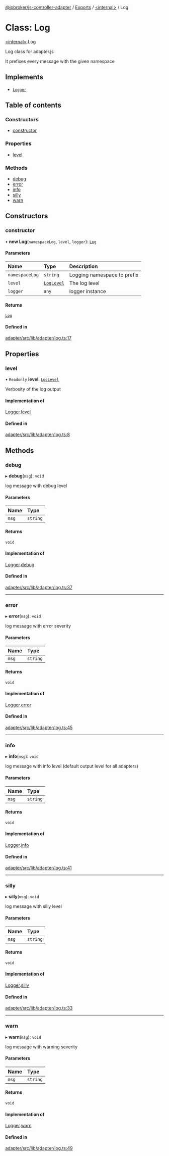 [@iobroker/js-controller-adapter](../README.md) / [Exports](../modules.md) / [\<internal\>](../modules/internal_.md) / Log

# Class: Log

[\<internal\>](../modules/internal_.md).Log

Log class for adapter.js

It prefixes every message with the given namespace

## Implements

- [`Logger`](../interfaces/internal_.Logger.md)

## Table of contents

### Constructors

- [constructor](internal_.Log.md#constructor)

### Properties

- [level](internal_.Log.md#level)

### Methods

- [debug](internal_.Log.md#debug)
- [error](internal_.Log.md#error)
- [info](internal_.Log.md#info)
- [silly](internal_.Log.md#silly)
- [warn](internal_.Log.md#warn)

## Constructors

### constructor

• **new Log**(`namespaceLog`, `level`, `logger`): [`Log`](internal_.Log.md)

#### Parameters

| Name | Type | Description |
| :------ | :------ | :------ |
| `namespaceLog` | `string` | Logging namespace to prefix |
| `level` | [`LogLevel`](../modules/internal_.md#loglevel) | The log level |
| `logger` | `any` | logger instance |

#### Returns

[`Log`](internal_.Log.md)

#### Defined in

[adapter/src/lib/adapter/log.ts:17](https://github.com/ioBroker/ioBroker.js-controller/blob/34d893b3696d890b2807e6f6f18d1f810ac93910/packages/adapter/src/lib/adapter/log.ts#L17)

## Properties

### level

• `Readonly` **level**: [`LogLevel`](../modules/internal_.md#loglevel)

Verbosity of the log output

#### Implementation of

[Logger](../interfaces/internal_.Logger.md).[level](../interfaces/internal_.Logger.md#level)

#### Defined in

[adapter/src/lib/adapter/log.ts:8](https://github.com/ioBroker/ioBroker.js-controller/blob/34d893b3696d890b2807e6f6f18d1f810ac93910/packages/adapter/src/lib/adapter/log.ts#L8)

## Methods

### debug

▸ **debug**(`msg`): `void`

log message with debug level

#### Parameters

| Name | Type |
| :------ | :------ |
| `msg` | `string` |

#### Returns

`void`

#### Implementation of

[Logger](../interfaces/internal_.Logger.md).[debug](../interfaces/internal_.Logger.md#debug)

#### Defined in

[adapter/src/lib/adapter/log.ts:37](https://github.com/ioBroker/ioBroker.js-controller/blob/34d893b3696d890b2807e6f6f18d1f810ac93910/packages/adapter/src/lib/adapter/log.ts#L37)

___

### error

▸ **error**(`msg`): `void`

log message with error severity

#### Parameters

| Name | Type |
| :------ | :------ |
| `msg` | `string` |

#### Returns

`void`

#### Implementation of

[Logger](../interfaces/internal_.Logger.md).[error](../interfaces/internal_.Logger.md#error)

#### Defined in

[adapter/src/lib/adapter/log.ts:45](https://github.com/ioBroker/ioBroker.js-controller/blob/34d893b3696d890b2807e6f6f18d1f810ac93910/packages/adapter/src/lib/adapter/log.ts#L45)

___

### info

▸ **info**(`msg`): `void`

log message with info level (default output level for all adapters)

#### Parameters

| Name | Type |
| :------ | :------ |
| `msg` | `string` |

#### Returns

`void`

#### Implementation of

[Logger](../interfaces/internal_.Logger.md).[info](../interfaces/internal_.Logger.md#info)

#### Defined in

[adapter/src/lib/adapter/log.ts:41](https://github.com/ioBroker/ioBroker.js-controller/blob/34d893b3696d890b2807e6f6f18d1f810ac93910/packages/adapter/src/lib/adapter/log.ts#L41)

___

### silly

▸ **silly**(`msg`): `void`

log message with silly level

#### Parameters

| Name | Type |
| :------ | :------ |
| `msg` | `string` |

#### Returns

`void`

#### Implementation of

[Logger](../interfaces/internal_.Logger.md).[silly](../interfaces/internal_.Logger.md#silly)

#### Defined in

[adapter/src/lib/adapter/log.ts:33](https://github.com/ioBroker/ioBroker.js-controller/blob/34d893b3696d890b2807e6f6f18d1f810ac93910/packages/adapter/src/lib/adapter/log.ts#L33)

___

### warn

▸ **warn**(`msg`): `void`

log message with warning severity

#### Parameters

| Name | Type |
| :------ | :------ |
| `msg` | `string` |

#### Returns

`void`

#### Implementation of

[Logger](../interfaces/internal_.Logger.md).[warn](../interfaces/internal_.Logger.md#warn)

#### Defined in

[adapter/src/lib/adapter/log.ts:49](https://github.com/ioBroker/ioBroker.js-controller/blob/34d893b3696d890b2807e6f6f18d1f810ac93910/packages/adapter/src/lib/adapter/log.ts#L49)
